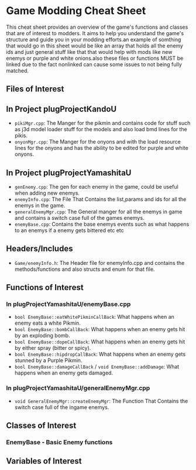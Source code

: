 # Game Modding Cheat Sheet

This cheat sheet provides an overview of the game's functions and classes that are of interest to modders. It aims to help you understand the game's structure and guide you in your modding efforts.an example of somthing that would go in this sheet would be like an array that holds all the enemy ids and just general stuff like that that would help with mods like new enemys or purple and white onions.also these files or functions MUST be linked due to the fact nonlinked can cause some issues to not being fully matched.

## Files of Interest
## In Project plugProjectKandoU
- `pikiMgr.cpp`: The Manger for the pikmin and contains code for stuff such as j3d model loader stuff for the models and also load bmd lines for the pikis.
- `onyonMgr.cpp`: The Manger for the onyons and with the load resource lines for the onyons and has the ability to be edited for purple and white onyons.
## In Project plugProjectYamashitaU
- `genEnemy.cpp`: The gen for each enemy in the game, could be useful when adding new enemys.
- `enemyInfo.cpp`: The File That Contains the list,params and ids for all the enemys in the game.
- `generalEnemyMgr.cpp`: The General manger for all the enemys in game and contains a switch case full of the games enemys.
- `enemyBase.cpp`: Contains the base enemys events such as what happens to an enemys if a enemy gets bittered etc etc
## Headers/Includes
- `Game/enemyInfo.h`: The Header file for enemyInfo.cpp and contains the methods/functions and also structs and enum for that file.
## Functions of Interest
### In plugProjectYamashitaU/enemyBase.cpp
- `bool EnemyBase::eatWhitePikminCallBack`: What happens when an enemy eats a white Pikmin.
- `bool EnemyBase::bombCallBack`: What happens when an enemy gets hit by an exploding bomb.
- `bool EnemyBase::dopeCallBack`: What happens when an enemy gets hit by either spray (bitter or spicy).
- `bool EnemyBase::hipdropCallBack`: What happens when an enemy gets stunned by a Purple Pikmin.
- `bool EnemyBase::damageCallBack` / `void EnemyBase::addDamage`: What happens when an enemy gets damaged.
### In plugProjectYamashitaU/generalEnemyMgr.cpp
- `void GeneralEnemyMgr::createEnemyMgr`: The Function That Contains the switch case full of the ingame enemys.

## Classes of Interest
### EnemyBase - Basic Enemy functions

## Variables of Interest

